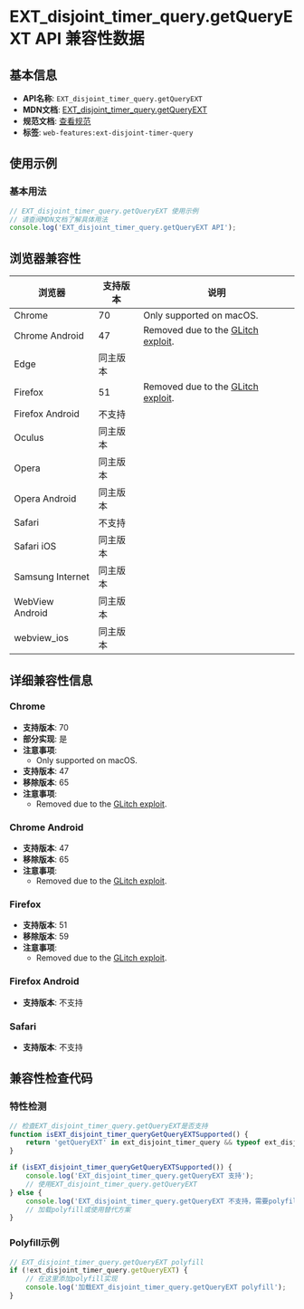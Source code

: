 # EXT_disjoint_timer_query.getQueryEXT API 兼容性数据

## 基本信息

- **API名称**: `EXT_disjoint_timer_query.getQueryEXT`
- **MDN文档**: [EXT_disjoint_timer_query.getQueryEXT](https://developer.mozilla.org/docs/Web/API/EXT_disjoint_timer_query/getQueryEXT)
- **规范文档**: [查看规范](https://registry.khronos.org/webgl/extensions/EXT_disjoint_timer_query/)
- **标签**: `web-features:ext-disjoint-timer-query`

## 使用示例

### 基本用法

```javascript
// EXT_disjoint_timer_query.getQueryEXT 使用示例
// 请查阅MDN文档了解具体用法
console.log('EXT_disjoint_timer_query.getQueryEXT API');
```

## 浏览器兼容性

| 浏览器 | 支持版本 | 说明 |
|--------|----------|------|
| Chrome | 70 | Only supported on macOS. |
| Chrome Android | 47 | Removed due to the [GLitch exploit](https://www.vusec.net/projects/glitch/). |
| Edge | 同主版本 |  |
| Firefox | 51 | Removed due to the [GLitch exploit](https://www.vusec.net/projects/glitch/). |
| Firefox Android | 不支持 |  |
| Oculus | 同主版本 |  |
| Opera | 同主版本 |  |
| Opera Android | 同主版本 |  |
| Safari | 不支持 |  |
| Safari iOS | 同主版本 |  |
| Samsung Internet | 同主版本 |  |
| WebView Android | 同主版本 |  |
| webview_ios | 同主版本 |  |

## 详细兼容性信息

### Chrome

- **支持版本**: 70
- **部分实现**: 是
- **注意事项**:
  - Only supported on macOS.
- **支持版本**: 47
- **移除版本**: 65
- **注意事项**:
  - Removed due to the [GLitch exploit](https://www.vusec.net/projects/glitch/).

### Chrome Android

- **支持版本**: 47
- **移除版本**: 65
- **注意事项**:
  - Removed due to the [GLitch exploit](https://www.vusec.net/projects/glitch/).

### Firefox

- **支持版本**: 51
- **移除版本**: 59
- **注意事项**:
  - Removed due to the [GLitch exploit](https://www.vusec.net/projects/glitch/).

### Firefox Android

- **支持版本**: 不支持

### Safari

- **支持版本**: 不支持

## 兼容性检查代码

### 特性检测

```javascript
// 检查EXT_disjoint_timer_query.getQueryEXT是否支持
function isEXT_disjoint_timer_queryGetQueryEXTSupported() {
    return 'getQueryEXT' in ext_disjoint_timer_query && typeof ext_disjoint_timer_query.getQueryEXT === 'function';
}

if (isEXT_disjoint_timer_queryGetQueryEXTSupported()) {
    console.log('EXT_disjoint_timer_query.getQueryEXT 支持');
    // 使用EXT_disjoint_timer_query.getQueryEXT
} else {
    console.log('EXT_disjoint_timer_query.getQueryEXT 不支持，需要polyfill');
    // 加载polyfill或使用替代方案
}
```

### Polyfill示例

```javascript
// EXT_disjoint_timer_query.getQueryEXT polyfill
if (!ext_disjoint_timer_query.getQueryEXT) {
    // 在这里添加polyfill实现
    console.log('加载EXT_disjoint_timer_query.getQueryEXT polyfill');
}
```

